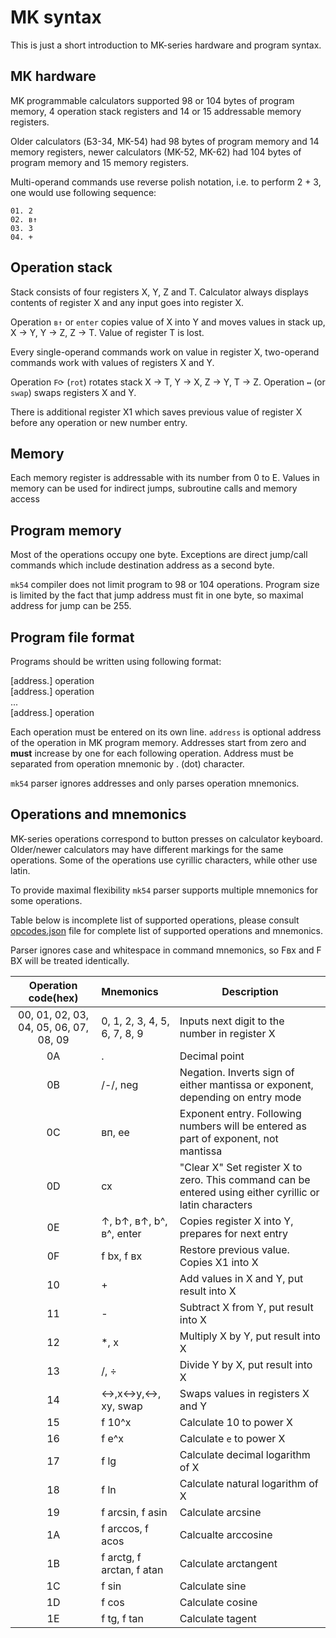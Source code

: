 MK syntax
=========

This is just a short introduction to MK-series hardware and program syntax.

MK hardware
-----------

MK programmable calculators supported 98 or 104 bytes of program memory,
4 operation stack registers and 14 or 15 addressable memory registers.

Older calculators (Б3-34, MK-54) had 98 bytes of program memory and 14 memory registers, newer calculators (MK-52, MK-62)
had 104 bytes of program memory and 15 memory registers.

Multi-operand commands use reverse polish notation, i.e. to perform 2 + 3, one would use following sequence:

    01. 2
    02. в↑
    03. 3
    04. +
    
Operation stack
---------------

Stack consists of four registers X, Y, Z and T. Calculator always displays contents of register X and any input goes
into register X.

Operation `в↑` or `enter` copies value of X into Y and moves values in stack up, X -> Y, Y -> Z, Z -> T. Value of 
register T is lost.

Every single-operand commands work on value in register X, two-operand commands work with values of registers X and Y.

Operation `F⟳` (`rot`) rotates stack X -> T, Y -> X, Z -> Y, T -> Z. Operation `↔` (or `swap`) swaps registers X and Y.

There is additional register X1 which saves previous value of register X before any operation or new number entry.

Memory
------

Each memory register is addressable with its number from 0 to E. Values in memory can be used for indirect jumps, 
subroutine calls and memory access

Program memory
--------------

Most of the operations occupy one byte. Exceptions are direct jump/call commands which include destination address as
a second byte.

`mk54` compiler does not limit program to 98 or 104 operations. Program size is limited by the fact that jump address
must fit in one byte, so maximal address for jump can be 255. 

Program file format
-------------------

Programs should be written using following format:

 [address.] operation\
 [address.] operation\
 ...\
 [address.] operation

Each operation must be entered on its own line. `address` is optional address of the operation in MK program memory. 
Addresses start from zero and **must** increase by one for each following operation. Address must be separated from 
operation mnemonic by . (dot) character.

`mk54` parser ignores addresses and only parses operation mnemonics. 


Operations and mnemonics
------------------------

MK-series operations correspond to button presses on calculator keyboard. Older/newer calculators may have different 
markings for the same operations. Some of the operations use cyrillic characters, while other use latin. 

To provide maximal flexibility `mk54` parser supports multiple mnemonics for some operations. 

Table below is incomplete list of supported operations, please consult [opcodes.json](https://github.com/uaraven/mk54/blob/master/src/main/resources/opcodes.json)
file for complete list of supported operations and mnemonics.

Parser ignores case and whitespace in command mnemonics, so Fвх and F ВХ will be treated identically.

| Operation code(hex)  | Mnemonics | Description                                               |
|:--------------------:|:----------|-----------------------------------------------------------|
| 00, 01, 02, 03, 04, 05, 06, 07, 08, 09  | 0, 1, 2, 3, 4, 5, 6, 7, 8, 9  | Inputs next digit to the number in register X |
| 0A                   | .         | Decimal point |
| 0B                   | /-/, neg  | Negation. Inverts sign of either mantissa or exponent, depending on entry mode|
| 0C                   | вп, ee    | Exponent entry. Following numbers will be entered as part of exponent, not mantissa|
| 0D                   | cx        | "Clear X" Set register X to zero. This command can be entered using either cyrillic or latin characters |
| 0E                   | ↑, b↑, в↑, b^, в^, enter | Copies register X into Y, prepares for next entry |
| 0F                   | f bx, f вx| Restore previous value. Copies X1 into X |
| 10                   | +         | Add values in X and Y, put result into X |
| 11                   | -         | Subtract X from Y, put result into X  |
| 12                   | *, x      | Multiply X by Y, put result into X |
| 13                   | /, ÷      | Divide Y by X, put result into X |
| 14                   | ↔,x<->y,<->, xy, swap | Swaps values in registers X and Y |
| 15                   | f 10^x    | Calculate 10 to power X |
| 16                   | f e^x     | Calculate `e` to power X |
| 17                   | f lg      | Calculate decimal logarithm of X |
| 18                   | f ln      | Calculate natural logarithm of X |
| 19                   | f arcsin, f asin | Calculate arcsine |
| 1A                   | f arccos, f acos | Calcualte arccosine |
| 1B                   | f arctg, f arctan, f atan| Calculate arctangent |
| 1C                   | f sin     | Calculate sine |
| 1D                   | f cos     | Calculate cosine |
| 1E                   | f tg, f tan | Calculate tagent | 